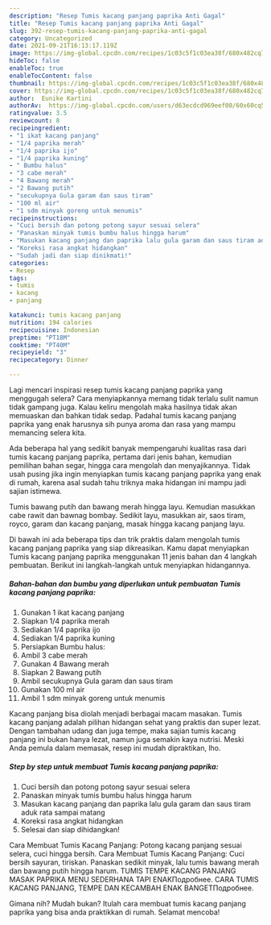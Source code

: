 ```yaml
---
description: "Resep Tumis kacang panjang paprika Anti Gagal"
title: "Resep Tumis kacang panjang paprika Anti Gagal"
slug: 392-resep-tumis-kacang-panjang-paprika-anti-gagal
category: Uncategorized
date: 2021-09-21T16:13:17.119Z
image: https://img-global.cpcdn.com/recipes/1c03c5f1c03ea38f/680x482cq70/tumis-kacang-panjang-paprika-foto-resep-utama.jpg
hideToc: false
enableToc: true
enableTocContent: false
thumbnail: https://img-global.cpcdn.com/recipes/1c03c5f1c03ea38f/680x482cq70/tumis-kacang-panjang-paprika-foto-resep-utama.jpg
cover: https://img-global.cpcdn.com/recipes/1c03c5f1c03ea38f/680x482cq70/tumis-kacang-panjang-paprika-foto-resep-utama.jpg
author:  Eunike Kartini
authorAv:  https://img-global.cpcdn.com/users/d63ecdcd969eef00/60x60cq50/avatar.jpg
ratingvalue: 3.5
reviewcount: 8
recipeingredient:
- "1 ikat kacang panjang"
- "1/4 paprika merah"
- "1/4 paprika ijo"
- "1/4 paprika kuning"
- " Bumbu halus"
- "3 cabe merah"
- "4 Bawang merah"
- "2 Bawang putih"
- "secukupnya Gula garam dan saus tiram"
- "100 ml air"
- "1 sdm minyak goreng untuk menumis"
recipeinstructions:
- "Cuci bersih dan potong potong sayur sesuai selera"
- "Panaskan minyak tumis bumbu halus hingga harum"
- "Masukan kacang panjang dan paprika lalu gula garam dan saus tiram aduk rata sampai matang"
- "Koreksi rasa angkat hidangkan"
- "Sudah jadi dan siap dinikmati!"
categories:
- Resep
tags:
- tumis
- kacang
- panjang

katakunci: tumis kacang panjang 
nutrition: 194 calories
recipecuisine: Indonesian
preptime: "PT18M"
cooktime: "PT40M"
recipeyield: "3"
recipecategory: Dinner

---
```



Lagi mencari inspirasi resep tumis kacang panjang paprika yang menggugah selera? Cara menyiapkannya memang tidak terlalu sulit namun tidak gampang juga. Kalau keliru mengolah maka hasilnya tidak akan memuaskan dan bahkan tidak sedap. Padahal tumis kacang panjang paprika yang enak harusnya sih punya aroma dan rasa yang mampu memancing selera kita.


Ada beberapa hal yang sedikit banyak mempengaruhi kualitas rasa dari tumis kacang panjang paprika, pertama dari jenis bahan, kemudian pemilihan bahan segar, hingga cara mengolah dan menyajikannya. Tidak usah pusing jika ingin menyiapkan tumis kacang panjang paprika yang enak di rumah, karena asal sudah tahu triknya maka hidangan ini mampu jadi sajian istimewa.

Tumis bawang putih dan bawang merah hingga layu. Kemudian masukkan cabe rawit dan bawnag bombay. Sedikit layu, masukkan air, saos tiram, royco, garam dan kacang panjang, masak hingga kacang panjang layu.


Di bawah ini ada beberapa tips dan trik praktis dalam mengolah tumis kacang panjang paprika yang siap dikreasikan. Kamu dapat menyiapkan Tumis kacang panjang paprika menggunakan 11 jenis bahan dan 4 langkah pembuatan. Berikut ini langkah-langkah untuk menyiapkan hidangannya.

<!--inarticleads1-->

##### Bahan-bahan dan bumbu yang diperlukan untuk pembuatan Tumis kacang panjang paprika:

1. Gunakan 1 ikat kacang panjang
1. Siapkan 1/4 paprika merah
1. Sediakan 1/4 paprika ijo
1. Sediakan 1/4 paprika kuning
1. Persiapkan  Bumbu halus:
1. Ambil 3 cabe merah
1. Gunakan 4 Bawang merah
1. Siapkan 2 Bawang putih
1. Ambil secukupnya Gula garam dan saus tiram
1. Gunakan 100 ml air
1. Ambil 1 sdm minyak goreng untuk menumis


Kacang panjang bisa diolah menjadi berbagai macam masakan. Tumis kacang panjang adalah pilihan hidangan sehat yang praktis dan super lezat. Dengan tambahan udang dan juga tempe, maka sajian tumis kacang panjang ini bukan hanya lezat, namun juga semakin kaya nutrisi. Meski Anda pemula dalam memasak, resep ini mudah dipraktikan, lho. 

<!--inarticleads2-->

##### Step by step untuk membuat Tumis kacang panjang paprika:

1. Cuci bersih dan potong potong sayur sesuai selera
1. Panaskan minyak tumis bumbu halus hingga harum
1. Masukan kacang panjang dan paprika lalu gula garam dan saus tiram aduk rata sampai matang
1. Koreksi rasa angkat hidangkan
1. Selesai dan siap dihidangkan!

Cara Membuat Tumis Kacang Panjang: Potong kacang panjang sesuai selera, cuci hingga bersih. Cara Membuat Tumis Kacang Panjang: Cuci bersih sayuran, tiriskan. Panaskan sedikit minyak, lalu tumis bawang merah dan bawang putih hingga harum. TUMIS TEMPE KACANG PANJANG MASAK PAPRIKA MENU SEDERHANA TAPI ENAKПодробнее. CARA TUMIS KACANG PANJANG, TEMPE DAN KECAMBAH ENAK BANGETПодробнее. 

Gimana nih? Mudah bukan? Itulah cara membuat tumis kacang panjang paprika yang bisa anda praktikkan di rumah. Selamat mencoba!
